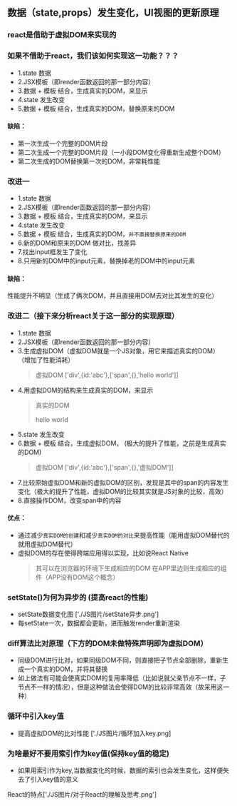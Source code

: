 ## 数据（state,props）发生变化，UI视图的更新原理
### react是借助于虚拟DOM来实现的


### 如果不借助于react，我们该如何实现这一功能？？？
* 1.state 数据
* 2.JSX模板（即render函数返回的那一部分内容）
* 3.数据 + 模板 结合，生成真实的DOM，来显示
* 4.state 发生改变
* 5.数据 + 模板 结合，生成真实的DOM，替换原来的DOM

#### 缺陷：
* 第一次生成一个完整的DOM片段
* 第二次生成一个完整的DOM片段（一小段DOM变化得重新生成整个DOM）
* 第二次生成的DOM替换第一次的DOM，非常耗性能


### 改进一
* 1.state 数据
* 2.JSX模板（即render函数返回的那一部分内容）
* 3.数据 + 模板 结合，生成真实的DOM，来显示
* 4.state 发生改变
* 5.数据 + 模板 结合，生成真实的DOM，`并不直接替换原来的DOM`
* 6.新的DOM和原来的DOM 做对比，找差异
* 7.找出input框发生了变化
* 8.只用新的DOM中的input元素，替换掉老的DOM中的input元素

#### 缺陷：
性能提升不明显（生成了俩次DOM，并且直接用DOM去对比其发生的变化）




### 改进二（接下来分析react关于这一部分的实现原理）
* 1.state 数据
* 2.JSX模板（即render函数返回的那一部分内容）
* 3.生成虚拟DOM（虚拟DOM就是一个JS对象，用它来描述真实的DOM）　　（增加了性能消耗）
    > 虚拟DOM ['div',{id:'abc'},['span',{},'hello world']]
* 4.用虚拟DOM的结构来生成真实的DOM，来显示
    > 真实的DOM <div id="abc"><span>hello world </span></div>
* 5.state 发生改变
* 6.数据 + 模板 结合，生成虚拟DOM， (极大的提升了性能，之前是生成真实的DOM)
    > 虚拟DOM ['div',{id:'abc'},['span',{},'虚拟DOM']]
* 7.比较原始虚拟DOM和新的虚拟DOM的区别，发现是其中的span的内容发生变化（极大的提升了性能，虚拟DOM的比较其实就是JS对象的比较，高效）
* 8.直接操作DOM，改变span中的内容

#### 优点：
* 通过减少`真实DOM的创建`和减少`真实DOM的对比`来提高性能（能用虚拟DOM替代的就用虚拟DOM替代）
* 虚拟DOM的存在使得跨端应用得以实现，比如说React Native 
    > 其可以在浏览器的环境下生成相应的DOM
    > 在APP里边则生成相应的组件（APP没有DOM这个概念）

### setState()为何为异步的  (提高react的性能)
* setState数据变化图 ['./JS图片/setState异步.png']
* 每setState一次，数据都会更新，进而触发render重新渲染

### diff算法比对原理（下方的DOM未做特殊声明即为虚拟DOM）
* 同级DOM进行比对，如果同级DOM不同，则直接把子节点全部删除，重新生成一个真实的DOM，并将其替换
* 如上做法有可能会使真实DOM的复用率降低（比如说就父亲节点不一样，子节点不一样的情况），但是这种做法会使得DOM的比较非常高效（故采用这一种）

### 循环中引入key值
* 提高虚拟DOM的比对性能 ['./JS图片/循环加入key.png]

### 为啥最好不要用索引作为key值(保持key值的稳定)
* 如果用索引作为key,当数据变化的时候，数据的索引也会发生变化，这样便失去了引入key值的意义



React的特点['./JS图片/对于React的理解及思考.png']

